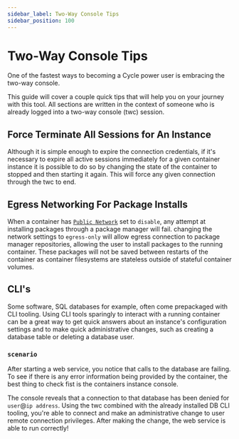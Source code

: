```yaml
---
sidebar_label: Two-Way Console Tips
sidebar_position: 100
---
```


# Two-Way Console Tips
One of the fastest ways to becoming a Cycle power user is embracing the two-way console.

This guide will cover a couple quick tips that will help you on your journey with this tool. All sections are written in the context of someone who is already logged into a two-way console (twc) session.


## Force Terminate All Sessions for An Instance
Although it is simple enough to expire the connection credentials, if it's necessary to expire all active sessions immediately for a given container instance it is possible to do so by changing the state of the container to stopped and then starting it again. This will force any given connection through the twc to end. 


## Egress Networking For Package Installs
When a container has [`Public Network`](/docs/containers/configuration/networking#public-network) set to `disable`, any attempt at installing packages through a package manager will fail.  changing the network settings to `egress-only` will allow egress connection to package manager repositories, allowing the user to install packages to the running container.  These packages will not be saved between restarts of the container as container filesystems are stateless outside of stateful container volumes.


## CLI's
Some software, SQL databases for example, often come prepackaged with CLI tooling.  Using CLI tools sparingly to interact with a running container can be a great way to get quick answers about an instance's configuration settings and to make quick administrative changes, such as creating a database table or deleting a database user.

### `scenario`
After starting a web service, you notice that calls to the database are failing.  To see if there is any error information being provided by the container, the best thing to check fist is the containers instance console.  

The console reveals that a connection to that database has been denied for `user`@`ip address`.  Using the twc combined with the already installed DB CLI tooling, you're able to connect and make an administrative change to user remote connection privileges.  After making the change, the web service is able to run correctly!



